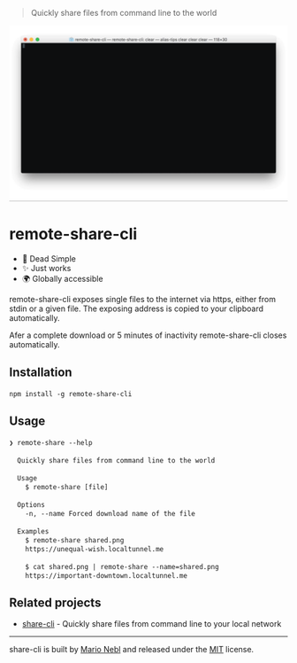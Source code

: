 > Quickly share files from command line to the world

![remote-share-cli Demo](./demo.gif)

# remote-share-cli

* :rocket: Dead Simple
* :sparkles: Just works
* :earth_africa: Globally accessible

remote-share-cli exposes single files to the internet via https, either from stdin or a given file.
The exposing address is copied to your clipboard automatically.

Afer a complete download or 5 minutes of inactivity remote-share-cli closes automatically.

## Installation

```
npm install -g remote-share-cli
```

## Usage

```
❯ remote-share --help

  Quickly share files from command line to the world

  Usage
  	$ remote-share [file]

  Options
  	-n, --name Forced download name of the file

  Examples
  	$ remote-share shared.png
  	https://unequal-wish.localtunnel.me

  	$ cat shared.png | remote-share --name=shared.png
  	https://important-downtown.localtunnel.me
```

## Related projects

*  [share-cli](https://github.com/marionebl/share-cli) - Quickly share files from command line to your local network

---
share-cli is built by [Mario Nebl](https://github.com/marionebl) and released
under the [MIT](./license.md) license.
